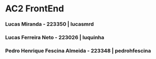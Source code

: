 # AC2 FrontEnd
<h3>
  Lucas Miranda - 223350 | lucasmrd
</h3>
<h3>
  Lucas Ferreira Neto - 223026 | luquinha
</h3>
<h3>
  Pedro Henrique Fescina Almeida - 223348 | pedrohfescina
</h3>

